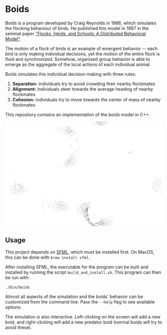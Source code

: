 [1]: https://team.inria.fr/imagine/files/2014/10/flocks-hers-and-schools.pdf
[2]: https://www.sfml-dev.org

# Boids

Boids is a program developed by Craig Reynolds in 1986, which simulates the flocking behaviour of birds. He published
this model in 1987 in the seminal paper ["Flocks, Herds, and Schools: A Distributed Behavioral Model"][1].

The motion of a flock of birds is an example of emergent behavior -- each bird is only making individual
decisions, yet the motion of the entire flock is fluid and synchronized. Somehow, organized group behavior is able
to emerge as the aggregate of the local actions of each individual animal.

Boids simulates this individual decision making with three rules:

 1. **Separation:** individuals try to avoid crowding their nearby flockmates
 2. **Alignment:** individuals steer towards the average heading of nearby flockmates
 3. **Cohesion:** individuals try to move towards the center of mass of nearby flockmates
 
This repository contains an implementation of the boids model in C++.

![Simulation Example](assets/simulation_example.png)

## Usage

This project depends on [SFML][2], which must be installed first. On MacOS, this can be done with `brew install sfml`.

After installing SFML, the executable for the program can be built and installed by running the script
`build_and_install.sh`. This program can then be run with:
```shell script
./bin/boids
```

Almost all aspects of the simulation and the boids' behavior can be customized from the command line. Pass the 
`--help` flag to see available options.

The simulation is also interactive. Left-clicking on the screen will add a new boid, and right-clicking will add a new
predator boid (normal boids will try to avoid these).
